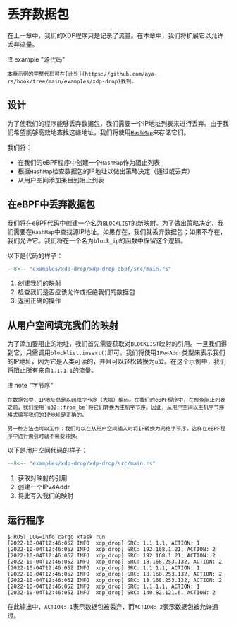 # 丢弃数据包

在上一章中，我们的XDP程序只是记录了流量。在本章中，我们将扩展它以允许丢弃流量。

!!! example "源代码"

    本章示例的完整代码可在[此处](https://github.com/aya-rs/book/tree/main/examples/xdp-drop)找到。

## 设计

为了使我们的程序能够丢弃数据包，我们需要一个IP地址列表来进行丢弃。由于我们希望能够高效地查找这些地址，我们将使用[`HashMap`](https://docs.rs/aya/latest/aya/maps/struct.HashMap.html)来存储它们。

我们将：

- 在我们的eBPF程序中创建一个`HashMap`作为阻止列表
- 根据`HashMap`检查数据包的IP地址以做出策略决定（通过或丢弃）
- 从用户空间添加条目到阻止列表

## 在eBPF中丢弃数据包

我们将在eBPF代码中创建一个名为`BLOCKLIST`的新映射。为了做出策略决定，我们需要在`HashMap`中查找源IP地址。如果存在，我们就丢弃数据包；如果不存在，我们允许它。我们将在一个名为`block_ip`的函数中保留这个逻辑。

以下是代码的样子：

```rust linenums="1" title="xdp-drop-ebpf/src/main.rs"
--8<-- "examples/xdp-drop/xdp-drop-ebpf/src/main.rs"
```

1. 创建我们的映射
2. 检查我们是否应该允许或拒绝我们的数据包
3. 返回正确的操作

## 从用户空间填充我们的映射

为了添加要阻止的地址，我们首先需要获取对`BLOCKLIST`映射的引用。一旦我们得到它，只需调用`blocklist.insert()`即可。我们将使用`IPv4Addr`类型来表示我们的IP地址，因为它是人类可读的，并且可以轻松转换为`u32`。在这个示例中，我们将阻止所有来自`1.1.1.1`的流量。

!!! note "字节序"

    在数据包中，IP地址总是以网络字节序（大端）编码。在我们的eBPF程序中，在检查阻止列表之前，我们使用`u32::from_be`将它们转换为主机字节序。因此，从用户空间以主机字节序格式编写我们的IP地址是正确的。

    另一种方法也可以工作：我们可以在从用户空间插入时将IP转换为网络字节序，这样在eBPF程序中进行索引时就不需要转换。

以下是用户空间代码的样子：

```rust linenums="1" title="xdp-drop/src/main.rs"
--8<-- "examples/xdp-drop/xdp-drop/src/main.rs"
```

1. 获取对映射的引用
2. 创建一个IPv4Addr
3. 将此写入我们的映射

## 运行程序

```console
$ RUST_LOG=info cargo xtask run
[2022-10-04T12:46:05Z INFO  xdp_drop] SRC: 1.1.1.1, ACTION: 1
[2022-10-04T12:46:05Z INFO  xdp_drop] SRC: 192.168.1.21, ACTION: 2
[2022-10-04T12:46:05Z INFO  xdp_drop] SRC: 192.168.1.21, ACTION: 2
[2022-10-04T12:46:05Z INFO  xdp_drop] SRC: 18.168.253.132, ACTION: 2
[2022-10-04T12:46:05Z INFO  xdp_drop] SRC: 1.1.1.1, ACTION: 1
[2022-10-04T12:46:05Z INFO  xdp_drop] SRC: 18.168.253.132, ACTION: 2
[2022-10-04T12:46:05Z INFO  xdp_drop] SRC: 18.168.253.132, ACTION: 2
[2022-10-04T12:46:05Z INFO  xdp_drop] SRC: 1.1.1.1, ACTION: 1
[2022-10-04T12:46:05Z INFO  xdp_drop] SRC: 140.82.121.6, ACTION: 2
```

在此输出中，`ACTION: 1`表示数据包被丢弃，而`ACTION: 2`表示数据包被允许通过。